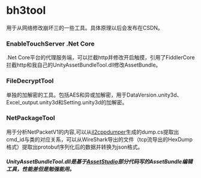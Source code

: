 # bh3tool

  用于从网络修改崩坏三的一些工具。具体原理以后会发布在CSDN。

### EnableTouchServer .Net Core
  .Net Core平台的代理服务端，可以拦截http并修改开启触摸，引用了FiddlerCore拦截http和我自己的UnityAssetBundleTool.dll修改AssetBundle。

### FileDecryptTool
  单独的加解密的工具。包括AES和异或加解密，用于DataVersion.unity3d、Excel_output.unity3d和Setting.unity3d的加解密。

### NetPackageTool
  用于分析NetPacketV1的内容,可以从[il2cppdumper](https://github.com/Perfare/Il2CppDumper)生成的dump.cs提取出cmd_id与类的对应关系，可以从WireShark导出的文件（tcp流导出的HexDump格式）提取出protobuf序列化后的数据并转换为json格式。




###### ***UnityAssetBundleTool.dll是基于[AssetStudio](https://github.com/Perfare/AssetStudio)部分代码写的AssetBundle编辑工具，性能差但是勉强能用。***
